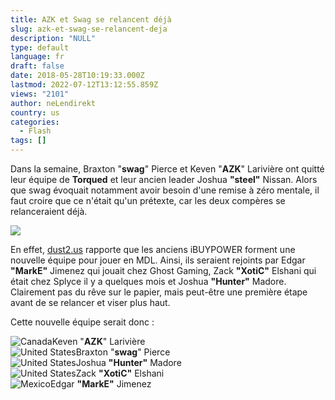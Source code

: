 ```yaml
---
title: AZK et Swag se relancent déjà
slug: azk-et-swag-se-relancent-deja
description: "NULL"
type: default
language: fr
draft: false
date: 2018-05-28T10:19:33.000Z
lastmod: 2022-07-12T13:12:55.859Z
views: "2101"
author: neLendirekt
country: us
categories:
  - Flash
tags: []
---
```

Dans la semaine, Braxton "**swag**" Pierce et Keven "**AZK**" Larivière ont quitté leur équipe de **Torqued** et leur ancien leader Joshua **"steel"** Nissan. Alors que swag évoquait notamment avoir besoin d'une remise à zéro mentale, il faut croire que ce n'était qu'un prétexte, car les deux compères se relanceraient déjà.

![](/images/articles/5b07b5f450644/images/YXi9bLtwgWVylctKcVmyZSf2FJ1RTG8rcC2WEqRA.jpeg)

En effet, [dust2.us](https://dust.us) rapporte que les anciens iBUYPOWER forment une nouvelle équipe pour jouer en MDL. Ainsi, ils seraient rejoints par Edgar **"MarkE"** Jimenez qui jouait chez Ghost Gaming, Zack **"XotiC"** Elshani qui était chez Splyce il y a quelques mois et Joshua **"Hunter"** Madore. Clairement pas du rêve sur le papier, mais peut-être une première étape avant de se relancer et viser plus haut.

Cette nouvelle équipe serait donc :

![Canada](/images/countries/ca.svg)⁠Keven "**AZK**" Larivière  
![United States](/images/countries/us.svg)⁠Braxton "**swag**" Pierce  
![United States](/images/countries/us.svg)⁠Joshua **"Hunter"** Madore  
![United States](/images/countries/us.svg)⁠Zack **"XotiC"** Elshani  
![Mexico](/images/countries/mx.svg)⁠Edgar **"MarkE"** Jimenez
